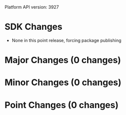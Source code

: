 Platform API version: 3927


# SDK Changes

* None in this point release, forcing package publishing

# Major Changes (0 changes)


# Minor Changes (0 changes)


# Point Changes (0 changes)
